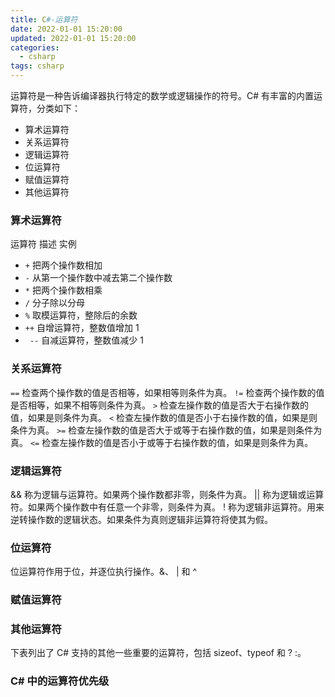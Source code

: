 ```yaml
---
title: C#-运算符
date: 2022-01-01 15:20:00
updated: 2022-01-01 15:20:00
categories:
  - csharp
tags: csharp
---
```


运算符是一种告诉编译器执行特定的数学或逻辑操作的符号。C# 有丰富的内置运算符，分类如下：

* 算术运算符
* 关系运算符
* 逻辑运算符
* 位运算符
* 赋值运算符
* 其他运算符

### 算术运算符

运算符	描述	实例

* `+` 把两个操作数相加
* `-` 从第一个操作数中减去第二个操作数
* `*` 把两个操作数相乘
* `/` 分子除以分母
* `%`	取模运算符，整除后的余数
* `++`	自增运算符，整数值增加 1
* ` --`      自减运算符，整数值减少 1

<!-- more -->

### 关系运算符

`==` 检查两个操作数的值是否相等，如果相等则条件为真。
`!=` 检查两个操作数的值是否相等，如果不相等则条件为真。
`>` 检查左操作数的值是否大于右操作数的值，如果是则条件为真。
`<` 检查左操作数的值是否小于右操作数的值，如果是则条件为真。
`>=` 检查左操作数的值是否大于或等于右操作数的值，如果是则条件为真。
`<=`    检查左操作数的值是否小于或等于右操作数的值，如果是则条件为真。

### 逻辑运算符

&&	称为逻辑与运算符。如果两个操作数都非零，则条件为真。
||	称为逻辑或运算符。如果两个操作数中有任意一个非零，则条件为真。
!	称为逻辑非运算符。用来逆转操作数的逻辑状态。如果条件为真则逻辑非运算符将使其为假。

### 位运算符

位运算符作用于位，并逐位执行操作。&、 | 和 ^

### 赋值运算符

### 其他运算符

下表列出了 C# 支持的其他一些重要的运算符，包括 sizeof、typeof 和 ? :。

### C# 中的运算符优先级
